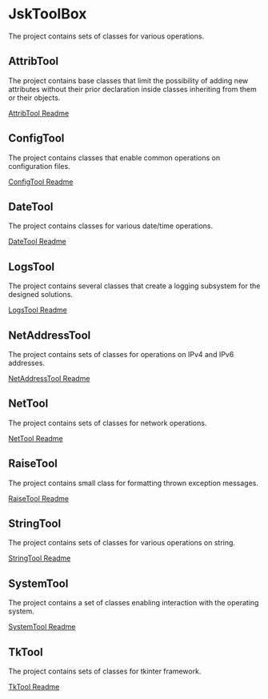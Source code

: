 # JskToolBox

The project contains sets of classes for various operations.

## AttribTool

The project contains base classes that limit the possibility of adding new attributes without their prior declaration inside classes inheriting from them or their objects.

[AttribTool Readme](https://github.com/Szumak75/JskToolBox/blob/master/docs/AttribTool.md)

## ConfigTool

The project contains classes that enable common operations on configuration files.

[ConfigTool Readme](https://github.com/Szumak75/JskToolBox/blob/master/docs/ConfigTool.md)

## DateTool

The project contains classes for various date/time operations.

[DateTool Readme](https://github.com/Szumak75/JskToolBox/blob/master/docs/DateTool.md)

## LogsTool

The project contains several classes that create a logging subsystem for the designed solutions.

[LogsTool Readme](https://github.com/Szumak75/JskToolBox/blob/master/docs/LogsTool.md)

## NetAddressTool

The project contains sets of classes for operations on IPv4 and IPv6 addresses.

[NetAddressTool Readme](https://github.com/Szumak75/JskToolBox/blob/master/docs/NetAddressTool.md)

## NetTool

The project contains sets of classes for network operations.

[NetTool Readme](https://github.com/Szumak75/JskToolBox/blob/master/docs/NetTool.md)

## RaiseTool

The project contains small class for formatting thrown exception messages.

[RaiseTool Readme](https://github.com/Szumak75/JskToolBox/blob/master/docs/RaiseTool.md)

## StringTool

The project contains sets of classes for various operations on string.

[StringTool Readme](https://github.com/Szumak75/JskToolBox/blob/master/docs/StringTool.md)

## SystemTool

The project contains a set of classes enabling interaction with the operating system.

[SystemTool Readme](https://github.com/Szumak75/JskToolBox/blob/master/docs/SystemTool.md)

## TkTool

The project contains sets of classes for tkinter framework.

[TkTool Readme](https://github.com/Szumak75/JskToolBox/blob/master/docs/TkTool.md)
